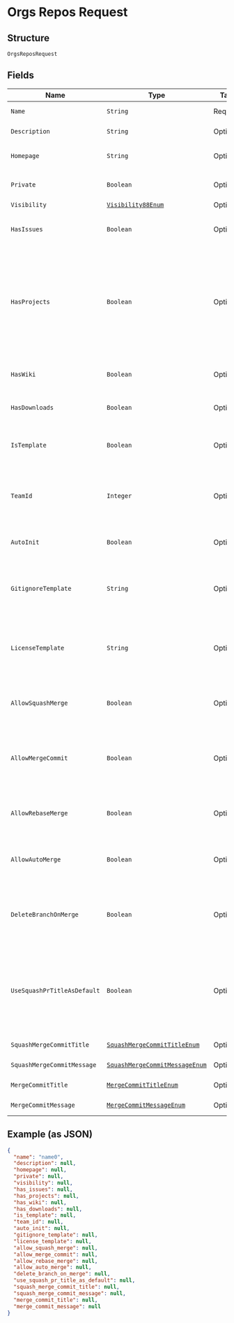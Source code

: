 
# Orgs Repos Request

## Structure

`OrgsReposRequest`

## Fields

| Name | Type | Tags | Description | Getter | Setter |
|  --- | --- | --- | --- | --- | --- |
| `Name` | `String` | Required | The name of the repository. | String getName() | setName(String name) |
| `Description` | `String` | Optional | A short description of the repository. | String getDescription() | setDescription(String description) |
| `Homepage` | `String` | Optional | A URL with more information about the repository. | String getHomepage() | setHomepage(String homepage) |
| `Private` | `Boolean` | Optional | Whether the repository is private.<br>**Default**: `false` | Boolean getPrivate() | setPrivate(Boolean mPrivate) |
| `Visibility` | [`Visibility88Enum`](../../doc/models/visibility-88-enum.md) | Optional | - | Visibility88Enum getVisibility() | setVisibility(Visibility88Enum visibility) |
| `HasIssues` | `Boolean` | Optional | Either `true` to enable issues for this repository or `false` to disable them.<br>**Default**: `true` | Boolean getHasIssues() | setHasIssues(Boolean hasIssues) |
| `HasProjects` | `Boolean` | Optional | Either `true` to enable projects for this repository or `false` to disable them. **Note:** If you're creating a repository in an organization that has disabled repository projects, the default is `false`, and if you pass `true`, the API returns an error.<br>**Default**: `true` | Boolean getHasProjects() | setHasProjects(Boolean hasProjects) |
| `HasWiki` | `Boolean` | Optional | Either `true` to enable the wiki for this repository or `false` to disable it.<br>**Default**: `true` | Boolean getHasWiki() | setHasWiki(Boolean hasWiki) |
| `HasDownloads` | `Boolean` | Optional | Whether downloads are enabled.<br>**Default**: `true` | Boolean getHasDownloads() | setHasDownloads(Boolean hasDownloads) |
| `IsTemplate` | `Boolean` | Optional | Either `true` to make this repo available as a template repository or `false` to prevent it.<br>**Default**: `false` | Boolean getIsTemplate() | setIsTemplate(Boolean isTemplate) |
| `TeamId` | `Integer` | Optional | The id of the team that will be granted access to this repository. This is only valid when creating a repository in an organization. | Integer getTeamId() | setTeamId(Integer teamId) |
| `AutoInit` | `Boolean` | Optional | Pass `true` to create an initial commit with empty README.<br>**Default**: `false` | Boolean getAutoInit() | setAutoInit(Boolean autoInit) |
| `GitignoreTemplate` | `String` | Optional | Desired language or platform [.gitignore template](https://github.com/github/gitignore) to apply. Use the name of the template without the extension. For example, "Haskell". | String getGitignoreTemplate() | setGitignoreTemplate(String gitignoreTemplate) |
| `LicenseTemplate` | `String` | Optional | Choose an [open source license template](https://choosealicense.com/) that best suits your needs, and then use the [license keyword](https://docs.github.com/articles/licensing-a-repository/#searching-github-by-license-type) as the `license_template` string. For example, "mit" or "mpl-2.0". | String getLicenseTemplate() | setLicenseTemplate(String licenseTemplate) |
| `AllowSquashMerge` | `Boolean` | Optional | Either `true` to allow squash-merging pull requests, or `false` to prevent squash-merging.<br>**Default**: `true` | Boolean getAllowSquashMerge() | setAllowSquashMerge(Boolean allowSquashMerge) |
| `AllowMergeCommit` | `Boolean` | Optional | Either `true` to allow merging pull requests with a merge commit, or `false` to prevent merging pull requests with merge commits.<br>**Default**: `true` | Boolean getAllowMergeCommit() | setAllowMergeCommit(Boolean allowMergeCommit) |
| `AllowRebaseMerge` | `Boolean` | Optional | Either `true` to allow rebase-merging pull requests, or `false` to prevent rebase-merging.<br>**Default**: `true` | Boolean getAllowRebaseMerge() | setAllowRebaseMerge(Boolean allowRebaseMerge) |
| `AllowAutoMerge` | `Boolean` | Optional | Either `true` to allow auto-merge on pull requests, or `false` to disallow auto-merge.<br>**Default**: `false` | Boolean getAllowAutoMerge() | setAllowAutoMerge(Boolean allowAutoMerge) |
| `DeleteBranchOnMerge` | `Boolean` | Optional | Either `true` to allow automatically deleting head branches when pull requests are merged, or `false` to prevent automatic deletion.<br>**Default**: `false` | Boolean getDeleteBranchOnMerge() | setDeleteBranchOnMerge(Boolean deleteBranchOnMerge) |
| `UseSquashPrTitleAsDefault` | `Boolean` | Optional | Either `true` to allow squash-merge commits to use pull request title, or `false` to use commit message. **This property has been deprecated. Please use `squash_merge_commit_title` instead.<br>**Default**: `false` | Boolean getUseSquashPrTitleAsDefault() | setUseSquashPrTitleAsDefault(Boolean useSquashPrTitleAsDefault) |
| `SquashMergeCommitTitle` | [`SquashMergeCommitTitleEnum`](../../doc/models/squash-merge-commit-title-enum.md) | Optional | - | SquashMergeCommitTitleEnum getSquashMergeCommitTitle() | setSquashMergeCommitTitle(SquashMergeCommitTitleEnum squashMergeCommitTitle) |
| `SquashMergeCommitMessage` | [`SquashMergeCommitMessageEnum`](../../doc/models/squash-merge-commit-message-enum.md) | Optional | - | SquashMergeCommitMessageEnum getSquashMergeCommitMessage() | setSquashMergeCommitMessage(SquashMergeCommitMessageEnum squashMergeCommitMessage) |
| `MergeCommitTitle` | [`MergeCommitTitleEnum`](../../doc/models/merge-commit-title-enum.md) | Optional | - | MergeCommitTitleEnum getMergeCommitTitle() | setMergeCommitTitle(MergeCommitTitleEnum mergeCommitTitle) |
| `MergeCommitMessage` | [`MergeCommitMessageEnum`](../../doc/models/merge-commit-message-enum.md) | Optional | - | MergeCommitMessageEnum getMergeCommitMessage() | setMergeCommitMessage(MergeCommitMessageEnum mergeCommitMessage) |

## Example (as JSON)

```json
{
  "name": "name0",
  "description": null,
  "homepage": null,
  "private": null,
  "visibility": null,
  "has_issues": null,
  "has_projects": null,
  "has_wiki": null,
  "has_downloads": null,
  "is_template": null,
  "team_id": null,
  "auto_init": null,
  "gitignore_template": null,
  "license_template": null,
  "allow_squash_merge": null,
  "allow_merge_commit": null,
  "allow_rebase_merge": null,
  "allow_auto_merge": null,
  "delete_branch_on_merge": null,
  "use_squash_pr_title_as_default": null,
  "squash_merge_commit_title": null,
  "squash_merge_commit_message": null,
  "merge_commit_title": null,
  "merge_commit_message": null
}
```

